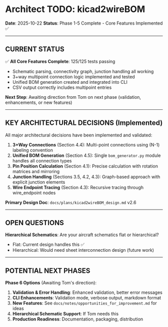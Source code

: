 # Architect TODO: kicad2wireBOM

**Date**: 2025-10-22
**Status**: Phase 1-5 Complete - Core Features Implemented ✅

---

## CURRENT STATUS

✅ **All Core Features Complete**: 125/125 tests passing
- Schematic parsing, connectivity graph, junction handling all working
- 3+way multipoint connection logic implemented and tested
- Unified BOM generation created and integrated into CLI
- CSV output correctly includes multipoint entries

**Next Step**: Awaiting direction from Tom on next phase (validation, enhancements, or new features)

---

## KEY ARCHITECTURAL DECISIONS (Implemented)

All major architectural decisions have been implemented and validated:

1. **3+Way Connections** (Section 4.4): Multi-point connections using (N-1) labeling convention
2. **Unified BOM Generation** (Section 4.5): Single `bom_generator.py` module handles all connection types
3. **Pin Position Calculation** (Section 4.1): Precise calculation with rotation matrices and mirroring
4. **Junction Handling** (Sections 3.5, 4.2, 4.3): Graph-based approach with explicit junction elements
5. **Wire Endpoint Tracing** (Section 4.3): Recursive tracing through wire_endpoint nodes

**Primary Design Doc**: `docs/plans/kicad2wireBOM_design.md` v2.6

---

## OPEN QUESTIONS

**Hierarchical Schematics**: Are your aircraft schematics flat or hierarchical?
- Flat: Current design handles this ✅
- Hierarchical: Would need sheet interconnection design (future work)

---

## POTENTIAL NEXT PHASES

**Phase 6 Options** (Awaiting Tom's direction):
1. **Validation & Error Handling**: Enhanced validation, better error messages
2. **CLI Enhancements**: Validation mode, verbose output, markdown format
3. **New Features**: See `docs/notes/opportunities_for_improvement.md` for ideas
4. **Hierarchical Schematic Support**: If Tom needs this
5. **Production Readiness**: Documentation, packaging, distribution
